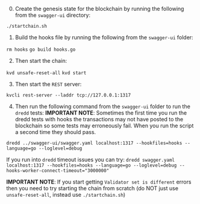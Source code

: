 0) Create the genesis state for the blockchain by running the following from the `swagger-ui` directory:

`./startchain.sh`

1) Build the hooks file by running the following from the `swagger-ui` folder:

`rm hooks`
`go build hooks.go`

2) Then start the chain:

`kvd unsafe-reset-all`
`kvd start`

3) Then start the `REST` server:

`kvcli rest-server --laddr tcp://127.0.0.1:1317`

4) Then run the following command from the `swagger-ui` folder to run the `dredd` tests:
**IMPORTANT NOTE**: Sometimes the first time you run the dredd tests with hooks the transactions may not have posted to the blockchain so some tests may erroneously fail. When you run the script a second time 
they should pass.

`dredd ../swagger-ui/swagger.yaml localhost:1317 --hookfiles=hooks --language=go --loglevel=debug`

If you run into `dredd` timeout issues you can try:
`dredd swagger.yaml localhost:1317 --hookfiles=hooks --language=go --loglevel=debug --hooks-worker-connect-timeout="3000000"`

**IMPORTANT NOTE**: If you start getting `Validator set is different` errors then you need to try starting the chain from scratch (do NOT just use `unsafe-reset-all`, instead use `./startchain.sh`)